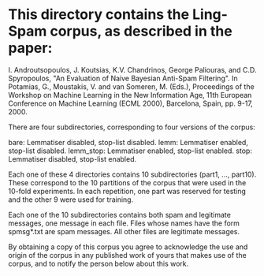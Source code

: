 
# This directory contains the Ling-Spam corpus, as described in the paper:

I. Androutsopoulos, J. Koutsias, K.V. Chandrinos, George Paliouras, 
and C.D. Spyropoulos, "An Evaluation of Naive Bayesian Anti-Spam 
Filtering". In Potamias, G., Moustakis, V. and van Someren, M. (Eds.), 
Proceedings of the Workshop on Machine Learning in the New Information 
Age, 11th European Conference on Machine Learning (ECML 2000), 
Barcelona, Spain, pp. 9-17, 2000.

There are four subdirectories, corresponding to four versions of 
the corpus:

bare: Lemmatiser disabled, stop-list disabled.
lemm: Lemmatiser enabled, stop-list disabled.
lemm_stop: Lemmatiser enabled, stop-list enabled.
stop: Lemmatiser disabled, stop-list enabled.

Each one of these 4 directories contains 10 subdirectories (part1, 
..., part10). These correspond to the 10 partitions of the corpus 
that were used in the 10-fold experiments. In each repetition, one 
part was reserved for testing and the other 9 were used for training. 

Each one of the 10 subdirectories contains both spam and legitimate 
messages, one message in each file. Files whose names have the form
spmsg*.txt are spam messages. All other files are legitimate messages.

By obtaining a copy of this corpus you agree to acknowledge the use 
and origin of the corpus in any published work of yours that makes 
use of the corpus, and to notify the person below about this work.
